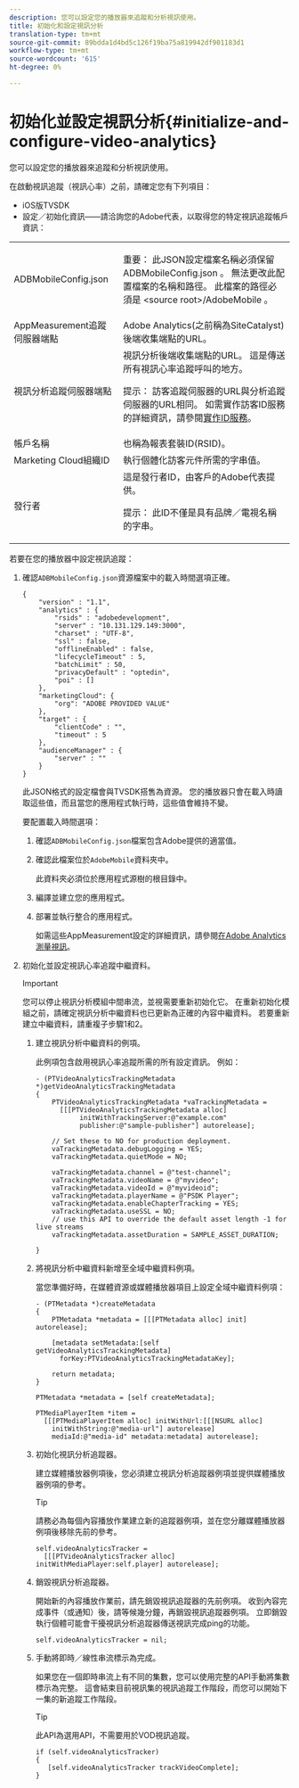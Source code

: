 ```yaml
---
description: 您可以設定您的播放器來追蹤和分析視訊使用。
title: 初始化和設定視訊分析
translation-type: tm+mt
source-git-commit: 89bdda1d4bd5c126f19ba75a819942df901183d1
workflow-type: tm+mt
source-wordcount: '615'
ht-degree: 0%

---
```



# 初始化並設定視訊分析{#initialize-and-configure-video-analytics}

您可以設定您的播放器來追蹤和分析視訊使用。

在啟動視訊追蹤（視訊心率）之前，請確定您有下列項目：

* iOS版TVSDK
* 設定／初始化資訊——請洽詢您的Adobe代表，以取得您的特定視訊追蹤帳戶資訊：

<table id="table_3565328ABBEE4605A92EAE1ADE5D6F84"> 
 <tbody> 
  <tr> 
   <td colname="col1"> <span class="filepath"> ADBMobileConfig.json  </span> </td> 
   <td colname="col2"> <p>重要： 此JSON設定檔案名稱必須保留<span class="codeph"> ADBMobileConfig.json </span>。 無法更改此配置檔案的名稱和路徑。 此檔案的路徑必須是<span class="codeph"> &lt;source root&gt;/AdobeMobile </span>。 </p> </td> 
  </tr> 
  <tr> 
   <td colname="col1"> <span class="codeph"> AppMeasurement追蹤 </span> 伺服器端點 </td> 
   <td colname="col2"> Adobe Analytics(之前稱為SiteCatalyst)後端收集端點的URL。 </td> 
  </tr> 
  <tr> 
   <td colname="col1"> 視訊分析追蹤伺服器端點 </td> 
   <td colname="col2"> 視訊分析後端收集端點的URL。 這是傳送所有視訊心率追蹤呼叫的地方。 <p>提示： 訪客追蹤伺服器的URL與分析追蹤伺服器的URL相同。 如需實作訪客ID服務的詳細資訊，請參閱<a href="https://marketing.adobe.com/resources/help/en_US/mcvid/mcvid-setup-target.html" format="html" scope="external">實作ID服務</a>。 </p> </td> 
  </tr> 
  <tr> 
   <td colname="col1"> 帳戶名稱 </td> 
   <td colname="col2"> 也稱為報表套裝ID(RSID)。 </td> 
  </tr> 
  <tr> 
   <td colname="col1"> Marketing Cloud組織ID </td> 
   <td colname="col2"> 執行個體化訪客元件所需的字串值。 </td> 
  </tr> 
  <tr> 
   <td colname="col1"> 發行者 </td> 
   <td colname="col2"> 這是發行者ID，由客戶的Adobe代表提供。 <p>提示： 此ID不僅是具有品牌／電視名稱的字串。 </p> </td> 
  </tr> 
 </tbody> 
</table>

若要在您的播放器中設定視訊追蹤：

1. 確認`ADBMobileConfig.json`資源檔案中的載入時間選項正確。

   ```
   { 
       "version" : "1.1", 
       "analytics" : { 
           "rsids" : "adobedevelopment", 
           "server" : "10.131.129.149:3000", 
           "charset" : "UTF-8", 
           "ssl" : false, 
           "offlineEnabled" : false, 
           "lifecycleTimeout" : 5, 
           "batchLimit" : 50, 
           "privacyDefault" : "optedin", 
           "poi" : [] 
       }, 
       "marketingCloud": { 
           "org": "ADOBE PROVIDED VALUE"  
       }, 
       "target" : { 
           "clientCode" : "", 
           "timeout" : 5 
       }, 
       "audienceManager" : { 
           "server" : "" 
       } 
   }
   ```

   此JSON格式的設定檔會與TVSDK搭售為資源。 您的播放器只會在載入時讀取這些值，而且當您的應用程式執行時，這些值會維持不變。

   要配置載入時間選項：

   1. 確認`ADBMobileConfig.json`檔案包含Adobe提供的適當值。
   1. 確認此檔案位於`AdobeMobile`資料夾中。

      此資料夾必須位於應用程式源樹的根目錄中。
   1. 編譯並建立您的應用程式。
   1. 部署並執行整合的應用程式。

      如需這些AppMeasurement設定的詳細資訊，請參閱[在Adobe Analytics測量視訊](https://marketing.adobe.com/resources/help/en_US/sc/appmeasurement/video/)。
1. 初始化並設定視訊心率追蹤中繼資料。

   >[!IMPORTANT]
   >
   >您可以停止視訊分析模組中間串流，並視需要重新初始化它。 在重新初始化模組之前，請確定視訊分析中繼資料也已更新為正確的內容中繼資料。 若要重新建立中繼資料，請重複子步驟1和2。

   1. 建立視訊分析中繼資料的例項。

      此例項包含啟用視訊心率追蹤所需的所有設定資訊。 例如：

      ```
      - (PTVideoAnalyticsTrackingMetadata *)getVideoAnalyticsTrackingMetadata 
      { 
          PTVideoAnalyticsTrackingMetadata *vaTrackingMetadata =  
            [[[PTVideoAnalyticsTrackingMetadata alloc]  
                 initWithTrackingServer:@"example.com" 
                 publisher:@"sample-publisher"] autorelease]; 
      
          // Set these to NO for production deployment. 
          vaTrackingMetadata.debugLogging = YES;  
          vaTrackingMetadata.quietMode = NO; 
      
          vaTrackingMetadata.channel = @"test-channel"; 
          vaTrackingMetadata.videoName = @"myvideo"; 
          vaTrackingMetadata.videoId = @"myvideoid"; 
          vaTrackingMetadata.playerName = @"PSDK Player"; 
          vaTrackingMetadata.enableChapterTracking = YES; 
          vaTrackingMetadata.useSSL = NO; 
          // use this API to override the default asset length -1 for live streams 
          vaTrackingMetadata.assetDuration = SAMPLE_ASSET_DURATION; 
      
      }
      ```

   1. 將視訊分析中繼資料新增至全域中繼資料例項。

      當您準備好時，在媒體資源或媒體播放器項目上設定全域中繼資料例項：

      ```
      - (PTMetadata *)createMetadata 
      { 
          PTMetadata *metadata = [[[PTMetadata alloc] init] autorelease]; 
      
          [metadata setMetadata:[self getVideoAnalyticsTrackingMetadata]  
            forKey:PTVideoAnalyticsTrackingMetadataKey]; 
      
          return metadata; 
      } 
      
      PTMetadata *metadata = [self createMetadata]; 
      
      PTMediaPlayerItem *item =  
        [[[PTMediaPlayerItem alloc] initWithUrl:[[[NSURL alloc]  
          initWithString:@"media-url"] autorelease] 
          mediaId:@"media-id" metadata:metadata] autorelease];
      ```

   1. 初始化視訊分析追蹤器。

      建立媒體播放器例項後，您必須建立視訊分析追蹤器例項並提供媒體播放器例項的參考。

      >[!TIP]
      >
      >請務必為每個內容播放作業建立新的追蹤器例項，並在您分離媒體播放器例項後移除先前的參考。

      ```
      self.videoAnalyticsTracker =  
        [[[PTVideoAnalyticsTracker alloc] initWithMediaPlayer:self.player] autorelease];
      ```

   1. 銷毀視訊分析追蹤器。

      開始新的內容播放作業前，請先銷毀視訊追蹤器的先前例項。 收到內容完成事件（或通知）後，請等候幾分鐘，再銷毀視訊追蹤器例項。 立即銷毀執行個體可能會干擾視訊分析追蹤器傳送視訊完成ping的功能。

      ```
      self.videoAnalyticsTracker = nil;
      ```

   1. 手動將即時／線性串流標示為完成。

      如果您在一個即時串流上有不同的集數，您可以使用完整的API手動將集數標示為完整。 這會結束目前視訊集的視訊追蹤工作階段，而您可以開始下一集的新追蹤工作階段。

      >[!TIP]
      >
      >此API為選用API，不需要用於VOD視訊追蹤。

      ```
      if (self.videoAnalyticsTracker) 
      { 
         [self.videoAnalyticsTracker trackVideoComplete];   
      }
      ```

